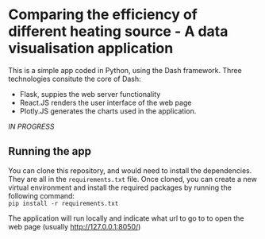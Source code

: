 # Comparing the efficiency of different heating source - A data visualisation application
This is a simple app coded in Python, using the Dash framework. Three technologies consitute the core of Dash:
- Flask, suppies the web server functionality
- React.JS renders the user interface of the web page
- Plotly.JS generates the charts used in the application.

*IN PROGRESS*

## Running the app
You can clone this repository, and would need to install the dependencies. They are all in the `requirements.txt` file.
Once cloned, you can create a new virtual environment and install the required packages by running the following command:  
`pip install -r requirements.txt`

The application will run locally and indicate what url to go to to open the web page (usually http://127.0.0.1:8050/)
